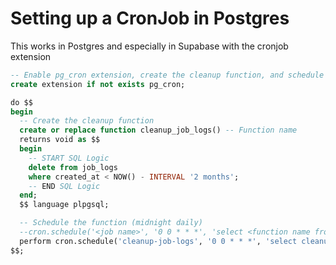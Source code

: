 # Setting up a CronJob in Postgres

This works in Postgres and especially in Supabase with the cronjob extension

```sql
-- Enable pg_cron extension, create the cleanup function, and schedule it all in one go
create extension if not exists pg_cron;

do $$
begin
  -- Create the cleanup function
  create or replace function cleanup_job_logs() -- Function name
  returns void as $$
  begin
    -- START SQL Logic
    delete from job_logs
    where created_at < NOW() - INTERVAL '2 months';
    -- END SQL Logic
  end;
  $$ language plpgsql;

  -- Schedule the function (midnight daily)
  --cron.schedule('<job name>', '0 0 * * *', 'select <function name from above>');
  perform cron.schedule('cleanup-job-logs', '0 0 * * *', 'select cleanup_job_logs()');
$$;
```

